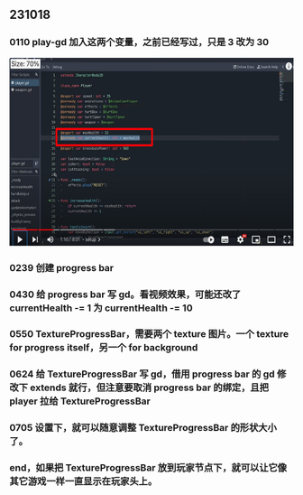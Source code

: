 ## 231018

### 0110 play-gd 加入这两个变量，之前已经写过，只是 3 改为 30

<img src='./img/2023-10-18-16-14-18.png' height=333px></img>

### 0239 创建 progress bar

### 0430 给 progress bar 写 gd。看视频效果，可能还改了 currentHealth -= 1 为 currentHealth -= 10

### 0550 TextureProgressBar，需要两个 texture 图片。一个 texture for progress itself，另一个 for background

### 0624 给 TextureProgressBar 写 gd，借用 progress bar 的 gd 修改下 extends 就行，但注意要取消 progress bar 的绑定，且把 player 拉给 TextureProgressBar

### 0705 设置下，就可以随意调整 TextureProgressBar 的形状大小了。

### end，如果把 TextureProgressBar 放到玩家节点下，就可以让它像其它游戏一样一直显示在玩家头上。

